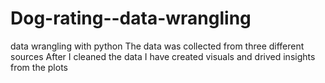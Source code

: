 # Dog-rating--data-wrangling
data wrangling with python
The data was collected from three different sources
After I cleaned the data I have created visuals and drived insights from the plots 
